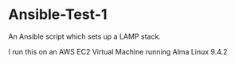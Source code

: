 # Ansible-Test-1

An Ansible script which sets up a LAMP stack.

I run this on an AWS EC2 Virtual Machine running Alma Linux 9.4.2
